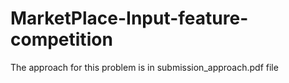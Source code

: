 # MarketPlace-Input-feature-competition

The approach for this problem is in submission_approach.pdf file
